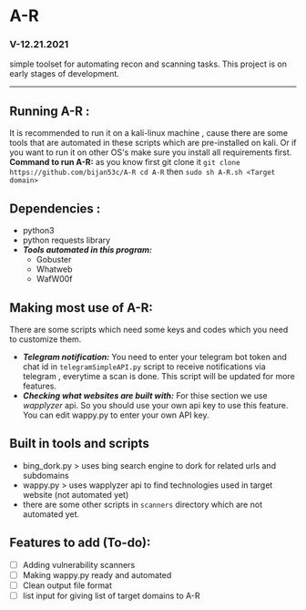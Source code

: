 # A-R
### V-12.21.2021
simple toolset for automating recon and scanning tasks.
This project is on early stages of development.

-------------------------------------------------------------

## Running A-R :
It is recommended to run it on a kali-linux machine , cause there are some tools that are automated in these scripts which are pre-installed on kali.
Or if you want to run it on other OS's make sure you install all requirements first.
**Command to run A-R:** 
as you know first git clone it 
`git clone https://github.com/bijan53c/A-R
cd A-R`
then
`sudo sh A-R.sh <Target domain>`

## Dependencies :
- python3 
- python requests library
- ***Tools automated in this program:***
  - Gobuster
  - Whatweb
  - WafW00f


## Making most use of A-R:
There are some scripts which need some keys and codes which you need to customize them.
- ***Telegram notification:*** You need to enter your telegram bot token and chat id in `telegramSimpleAPI.py` script to receive notifications via telegram , everytime a scan is done. This script will be updated for more features.
- ***Checking what websites are built with:*** For thise section we use *wapplyzer* api. So you should use your own api key to use this feature. You can edit wappy.py to enter your own API key.

## Built in tools and scripts
- bing_dork.py > uses bing search engine to dork for related urls and subdomains
- wappy.py     > uses wapplyzer api to find technologies used in target website (not automated yet)
- there are some other scripts in `scanners` directory which are not automated yet.


## Features to add (To-do):
- [ ] Adding vulnerability scanners
- [ ] Making wappy.py ready and automated
- [ ] Clean output file format
- [ ] list input for giving list of target domains to A-R
